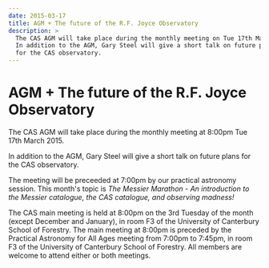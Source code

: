 ```yaml
---
date: 2015-03-17
title: AGM + The future of the R.F. Joyce Observatory
description: >
  The CAS AGM will take place during the monthly meeting on Tue 17th March 2015.
  In addition to the AGM, Gary Steel will give a short talk on future plans
  for the CAS observatory.
---
```

AGM + The future of the R.F. Joyce Observatory
==============================================
The CAS AGM will take place during the monthly meeting at 8:00pm Tue 17th March
2015.

In addition to the AGM, Gary Steel will give a short talk on future plans
for the CAS observatory.

The meeting will be preceeded at 7:00pm by our practical astronomy session.
This month's topic is *The Messier Marathon - An introduction to the Messier
catalogue, the CAS catalogue, and observing madness!*

The CAS main meeting is held at 8:00pm on the 3rd Tuesday of the month (except
December and January), in room F3 of the University of Canterbury School of
Forestry. The main meeting at 8:00pm is preceded by the Practical Astronomy for
All Ages meeting from 7:00pm to 7:45pm, in room F3 of the University of
Canterbury School of Forestry. All members are welcome to attend either or both
meetings.
